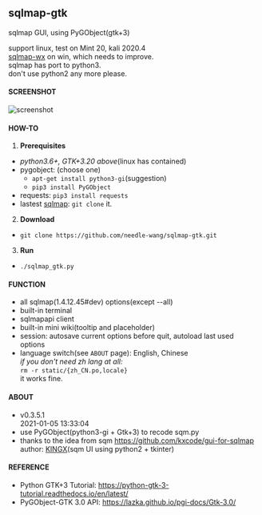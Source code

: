 ## sqlmap-gtk
sqlmap GUI, using PyGObject(gtk+3)  

support linux, test on Mint 20, kali 2020.4  
[sqlmap-wx](https://github.com/needle-wang/sqlmap-wx) on win, which needs to improve.  
sqlmap has port to python3.  
don't use python2 any more please.  

#### SCREENSHOT
![screenshot](https://github.com/needle-wang/sqlmap-gtk/blob/master/screenshots/sqlmap-ui1.png)

#### HOW-TO
1. **Prerequisites**  
  - *python3.6+, GTK+3.20 above*(linux has contained)  
  - pygobject: (choose one)
    - `apt-get install python3-gi`(suggestion)  
    - `pip3 install PyGObject`
  - requests: `pip3 install requests`  
  - lastest [sqlmap](https://github.com/sqlmapproject/sqlmap): `git clone` it.  
2. **Download**  
  - `git clone https://github.com/needle-wang/sqlmap-gtk.git`  
3. **Run**  
  - `./sqlmap_gtk.py`

#### FUNCTION
- all sqlmap(1.4.12.45#dev) options(except --all)
- built-in terminal
- sqlmapapi client
- built-in mini wiki(tooltip and placeholder)
- session: autosave current options before quit, autoload last used options
- language switch(see `ABOUT` page): English, Chinese  
  *if you don't need zh lang at all:*  
    `rm -r static/{zh_CN.po,locale}`  
    it works fine.

#### ABOUT
- v0.3.5.1  
  2021-01-05 13:33:04
- use PyGObject(python3-gi + Gtk+3) to recode sqm.py
- thanks to the idea from sqm <https://github.com/kxcode/gui-for-sqlmap>  
  author: [KINGX](https://github.com/kxcode)(sqm UI using python2 + tkinter)  

#### REFERENCE
- Python GTK+3 Tutorial: <https://python-gtk-3-tutorial.readthedocs.io/en/latest/>
- PyGObject-GTK 3.0 API: <https://lazka.github.io/pgi-docs/Gtk-3.0/>
